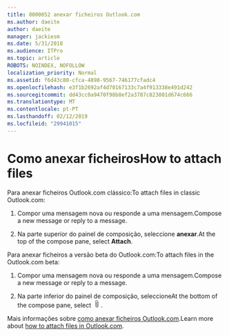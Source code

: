 ```yaml
---
title: 8000052 anexar ficheiros Outlook.com
ms.author: daeite
author: daeite
manager: jackiesm
ms.date: 5/31/2018
ms.audience: ITPro
ms.topic: article
ROBOTS: NOINDEX, NOFOLLOW
localization_priority: Normal
ms.assetid: f6d43c80-cfca-4898-9567-746177cfadc4
ms.openlocfilehash: e3f1b2692af4d70167133c7a4f913338e491d242
ms.sourcegitcommit: dd43cc0a9470f98b8ef2a3787c823801d674c666
ms.translationtype: MT
ms.contentlocale: pt-PT
ms.lasthandoff: 02/12/2019
ms.locfileid: "29941015"
---
```

# <a name="how-to-attach-files"></a><span data-ttu-id="7d023-102">Como anexar ficheiros</span><span class="sxs-lookup"><span data-stu-id="7d023-102">How to attach files</span></span>

<span data-ttu-id="7d023-103">Para anexar ficheiros Outlook.com clássico:</span><span class="sxs-lookup"><span data-stu-id="7d023-103">To attach files in classic Outlook.com:</span></span>
  
1. <span data-ttu-id="7d023-104">Compor uma mensagem nova ou responde a uma mensagem.</span><span class="sxs-lookup"><span data-stu-id="7d023-104">Compose a new message or reply to a message.</span></span>
    
2. <span data-ttu-id="7d023-105">Na parte superior do painel de composição, seleccione **anexar**.</span><span class="sxs-lookup"><span data-stu-id="7d023-105">At the top of the compose pane, select **Attach**.</span></span> 
    
<span data-ttu-id="7d023-106">Para anexar ficheiros a versão beta do Outlook.com:</span><span class="sxs-lookup"><span data-stu-id="7d023-106">To attach files in the Outlook.com beta:</span></span>
  
1. <span data-ttu-id="7d023-107">Compor uma mensagem nova ou responde a uma mensagem.</span><span class="sxs-lookup"><span data-stu-id="7d023-107">Compose a new message or reply to a message.</span></span>
    
2. <span data-ttu-id="7d023-108">Na parte inferior do painel de composição, seleccione</span><span class="sxs-lookup"><span data-stu-id="7d023-108">At the bottom of the compose pane, select</span></span> ![Anexar](media/da223d01-5fe6-448c-a3a3-e2b5262da4b9.png)<span data-ttu-id="7d023-110">.</span><span class="sxs-lookup"><span data-stu-id="7d023-110"></span></span>
    
<span data-ttu-id="7d023-111">Mais informações sobre [como anexar ficheiros Outlook.com](https://go.microsoft.com/fwlink/p/?linkid=2001702&amp;clcid=0x409).</span><span class="sxs-lookup"><span data-stu-id="7d023-111">Learn more about [how to attach files in Outlook.com](https://go.microsoft.com/fwlink/p/?linkid=2001702&amp;clcid=0x409).</span></span>
  

